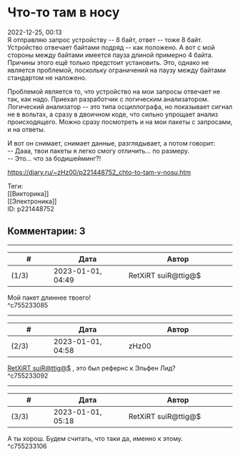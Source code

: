 Что-то там в носу
=================

  
2022-12-25, 00:13  
 Я отправляю запрос устройству -- 8 байт, ответ -- тоже 8 байт. Устройство отвечает байтами подряд -- как положено. А вот с мой стороны между байтами имеется пауза длиной примерно 4 байта. Причины этого ещё только предстоит установить. Это, однако не является проблемой, поскольку ограничений на паузу между байтами стандартом не наложено.   
   
 Проблемой является то, что устройство на мои запросы отвечает не так, как надо. Приехал разработчик с логическим анализатором. Логический анализатор -- это типа осциллографа, но показывает сигнал не в вольтах, а сразу в двоичном коде, что сильно упрощает анализ происходящего. Можно сразу посмотреть и на мои пакеты с запросами, и на ответы.   
   
 И вот он снимает, снимает данные, разглядывает, а потом говорит:   
 -- Дааа, твои пакеты я легко смогу отличить... по размеру.   
 -- Это... что за бодишейминг?!   
  
<https://diary.ru/~zHz00/p221448752_chto-to-tam-v-nosu.htm>  
  
Теги:  
[[Викторика]]  
[[Электроника]]  
ID: p221448752  


Комментарии: 3
--------------

  


---



|         #         |              Дата              |                     Автор                     |           ID           |
| --- | --- | --- | --- |
| (1/3) | 2023-01-01, 04:49 | RetXiRT suiR@ttig@$ | c755233085 |

  
 Мой пакет длиннее твоего!   
 ^c755233085

---



|         #         |              Дата              |                     Автор                     |           ID           |
| --- | --- | --- | --- |
| (2/3) | 2023-01-01, 04:58 | zHz00 | c755233092 |

  
  [RetXiRT suiR@ttig@$](https://Hellspawn.diary.ru "Atomicautionuclear")  , это был рефернс к Эльфен Лид?   
 ^c755233092

---



|         #         |              Дата              |                     Автор                     |           ID           |
| --- | --- | --- | --- |
| (3/3) | 2023-01-01, 05:18 | RetXiRT suiR@ttig@$ | c755233106 |

  
 А ты хорош. Будем считать, что таки да, именно к этому.   
 ^c755233106